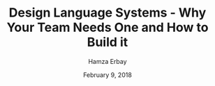 ---
date: February 9, 2018
title: Design Language Systems - Why Your Team Needs One and How to Build it
author: Hamza Erbay
link: https://medium.freecodecamp.org/design-language-system-why-your-team-needs-one-and-how-to-built-it-d996ba8c3889
description: As projects and teams grow, management becomes increasingly difficult. Let’s examine how design language systems make life easier in such situations.
tags:
- process

# ================================
# ARTICLE TAGS AVAILABLE
# ================================
# - animation
# - code
# - contribution
# - design-tokens
# - figma
# - leadership
# - patterns
# - process
# - sketch
# ================================
---